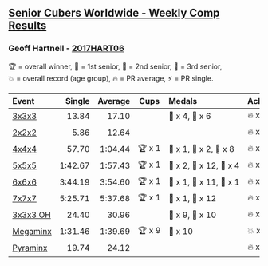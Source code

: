 <style>table {white-space: nowrap;}</style>

## [Senior Cubers Worldwide - Weekly Comp Results](/scw-comp/results/)
### Geoff Hartnell - [2017HART06](https://www.worldcubeassociation.org/persons/2017HART06)

<span style="white-space: nowrap;">🏆 = overall winner</span>, <span style="white-space: nowrap;">🥇 = 1st senior</span>, <span style="white-space: nowrap;">🥈 = 2nd senior</span>, <span style="white-space: nowrap;">🥉 = 3rd senior</span>, <span style="white-space: nowrap;">💥 = overall record (age group)</span>, <span style="white-space: nowrap;">🔥 = PR average</span>, <span style="white-space: nowrap;">⚡ = PR single</span>.

| Event | Single | Average | Cups | Medals | Achievements|
| :-- | --: | --: | :--: | :-- | :-- |
| [3x3x3](333.md) | 13.84 | 17.10 |  | 🥈 x 4, 🥉 x 6 | 🔥 x 8, ⚡ x 5 |
| [2x2x2](222.md) | 5.86 | 12.64 |  |  | 🔥 x 1, ⚡ x 1 |
| [4x4x4](444.md) | 57.70 | 1:04.44 | 🏆 x 1 | 🥇 x 1, 🥈 x 2, 🥉 x 8 | 🔥 x 4, ⚡ x 5 |
| [5x5x5](555.md) | 1:42.67 | 1:57.43 | 🏆 x 1 | 🥇 x 2, 🥈 x 12, 🥉 x 4 | 🔥 x 6, ⚡ x 4 |
| [6x6x6](666.md) | 3:44.19 | 3:54.60 | 🏆 x 1 | 🥇 x 1, 🥈 x 11, 🥉 x 1 | 🔥 x 3, ⚡ x 2 |
| [7x7x7](777.md) | 5:25.71 | 5:37.68 | 🏆 x 1 | 🥇 x 1, 🥈 x 12 | 🔥 x 3, ⚡ x 4 |
| [3x3x3 OH](333oh.md) | 24.40 | 30.96 |  | 🥈 x 9, 🥉 x 10 | 🔥 x 5, ⚡ x 5 |
| [Megaminx](minx.md) | 1:31.46 | 1:39.69 | 🏆 x 9 | 🥇 x 10 | 💥 x 3, 🔥 x 2, ⚡ x 3 |
| [Pyraminx](pyram.md) | 19.74 | 24.12 |  |  | 🔥 x 1, ⚡ x 1 |

<!-- Global site tag (gtag.js) - Google Analytics -->
<script async src="https://www.googletagmanager.com/gtag/js?id=UA-86348435-3"></script>
<script>window.dataLayer = window.dataLayer || []; function gtag() {dataLayer.push(arguments);} gtag('js', new Date()); gtag('config', 'UA-86348435-3');</script>
